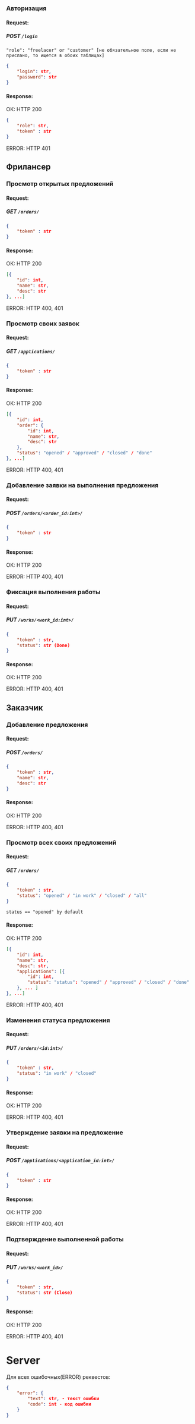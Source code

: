 
### Авторизация
#### Request:

##### POST `/login`

`"role": "freelacer" or "customer" [не обязательное поле, если не прислано, то ищется в обоих таблицах]`

```json
{
    "login": str,
    "password": str
}
```

#### Response:
OK: HTTP 200
```json
{
    "role": str,
    "token" : str
}
```

ERROR: HTTP 401

## Фрилансер
### Просмотр открытых предложений
#### Request:
##### GET `/orders/`

```json
{
    "token" : str
}
```

#### Response:
OK: HTTP 200

```json
[{
    "id": int,
    "name": str,
    "desc": str
}, ...]
```

ERROR: HTTP 400, 401

### Просмотр своих заявок
#### Request:
##### GET `/applications/`
```json
{
    "token" : str
}
```

#### Response:
OK: HTTP 200

```json
[{
    "id": int,
    "order": {
        "id": int,
        "name": str,
        "desc": str
    },
    "status": "opened" / "approved" / "closed" / "done"
}, ...]
```

ERROR: HTTP 400, 401

### Добавление заявки на выполнения предложения
#### Request:
##### POST `/orders/<order_id:int>/`

```json
{
    "token" : str
}
```

#### Response:
OK: HTTP 200

ERROR: HTTP 400, 401

### Фиксация выполнения работы
#### Request:
##### PUT `/works/<work_id:int>/`
```json
{
    "token" : str,
    "status": str (Done)
}
```

#### Response:
OK: HTTP 200

ERROR: HTTP 400, 401

## Заказчик
### Добавление предложения
#### Request:

##### POST `/orders/`

```json
{
    "token" : str,
    "name": str,
    "desc": str
}
```

#### Response:
OK: HTTP 200

ERROR: HTTP 400, 401

### Просмотр всех своих предложений
#### Request:
##### GET `/orders/`
```json
{
    "token" : str,
    "status": "opened" / "in work" / "closed" / "all"
}
```
`status == "opened" by default`

#### Response:
OK: HTTP 200

```json
[{
    "id": int,
    "name": str,
    "desc": str,
    "applications": [{
        "id": int,
        "status": "status": "opened" / "approved" / "closed" / "done"
    }, ... ]
}, ...]
```

ERROR: HTTP 400, 401

### Изменения статуса предложения
#### Request:

##### PUT `/orders/<id:int>/`
```json
{
    "token" : str,
    "status": "in work" / "closed"
}
```

#### Response:
OK: HTTP 200

ERROR: HTTP 400, 401

### Утверждение заявки на предложение
#### Request:
##### POST `/applications/<application_id:int>/`
```json
{
    "token" : str
}
```


#### Response:
OK: HTTP 200

ERROR: HTTP 400, 401

### Подтверждение выполненной работы
#### Request:
##### PUT `/works/<work_id>/`

```json
{
    "token" : str,
    "status": str (Close)
}
```

#### Response:
OK: HTTP 200

ERROR: HTTP 400, 401

# Server
Для всех ошибочных(ERROR) реквестов:
```json
{
    "error": {
        "text": str, - текст ошибки
        "code": int - код ошибки
    }
}
```
